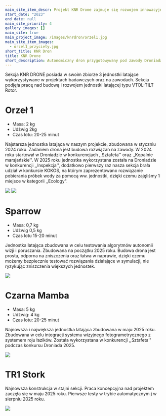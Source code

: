 ```yaml
---
main_site_item_descr: Projekt KNR Drone zajmuje się rozwojem innowacyjnych rozwiązań związanych z bezzałogowymi statkami powietrznymi. Skupiamy się na autonomicznych systemach przygotowywanych pod zawody oraz projektach badawczych.
start_date: "2023"
end_date: null
main_site_priority: 4
gallery_images: []
main_site: true
main_project_image: /images/knrdron/orzel1.jpg
main_site_item_images:
  - orzel1_przyciety.jpg
short_title: KNR Dron
title: KNR Drone
short_description: Autonomiczny dron przygotowywany pod zawody Droniada 2024
---
```

 Sekcja KNR DRONE posiada w swoim zbiorze 3 jednostki latające wykorzystywane w projektach badawczych oraz na zawodach. Sekcja podjęła pracę nad budową i rozwojem jednostki latającej typu VTOL-TILT Rotor.










# Orzeł 1


* Masa: 2 kg
* Udźwig 2kg
* Czas lotu: 20-25 minut






Najstarsza jednostka latająca w naszym projekcie, zbudowana w styczniu 2024 roku. Zadaniem drona jest budowa rozwiązań na zawody. W 2024 roku startował w Droniadzie w konkurencjach ,,Sztafeta'' oraz ,,Kopalnie marsjańskie''. W 2025 roku jednostka wykorzystana została na Droniadzie w konkurencji ,,Inspekcja'', dodatkowo pierwszy raz nasza sekcja brała udział w konkursie KOKOS, na którym zaprezentowano rozwiązanie pobierania próbek wody za pomocą ww. jednostki, dzięki czemu zajęliśmy 1 miejsce w kategorii ,,Ecology".














<img src="/images/knrdron/orzel1.jpg" width="auto">


<img src="/images/knrdron/kokos1.jpg" width="auto">


# Sparrow


* Masa: 0,7 kg
* Udźwig 0,5 kg
* Czas lotu 15-20 minut


















Jednostka latająca zbudowana w celu testowania algorytmów autonomii wizji i poruszania. Zbudowana na początku 2025 roku. Budowa drona jest prosta, odporna na zniszczenia oraz łatwa w naprawie, dzięki czemu możemy bezpiecznie testować rozwiązania działające w symulacji, nie ryzykując zniszczenia większych jednostek.














<img src="/images/knrdron/sparrow.jpg" width="auto">


# Czarna Mamba


* Masa: 5 kg
* Udźwig: 4 kg
* Czas lotu: 20-25 minut










Najnowsza i największa jednostka latająca zbudowana w maju 2025 roku. Zbudowana w celu integracji systemu wizyjnego fotogrametrycznego z systemem roju łazików. Została wykorzystana w konkurencji ,,Sztafeta'' podczas konkursu Droniada 2025.














<img src="/images/knrdron/mamba1.jpg" width="auto">


# TR1 Stork


Najnowsza konstrukcja w stajni sekcji. Praca koncepcyjna nad projektem zaczęła się w maju 2025 roku. Pierwsze testy w trybie automatycznym j w sierpniu 2025 roku.










<img src="/images/knrdron/tr1.jpg" width="auto">
